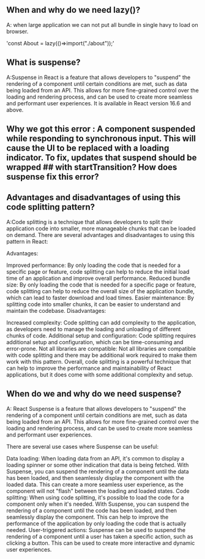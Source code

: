 ##  When and why do we need lazy()?
A: when large application we can not put all bundle in single havy to load on browser.

'const About = lazy(()=>import("./about"));' 
## What is suspense?
A:Suspense in React is a feature that allows developers to "suspend" the rendering of a component until certain conditions are met, such as data being loaded from an API. This allows for more fine-grained control over the loading and rendering process, and can be used to create more seamless and performant user experiences. It is available in React version 16.6 and above.
## Why we got this error : A component suspended while responding to synchronous input. This  will cause the UI to be replaced with a loading indicator. To fix, updates that suspend should be wrapped ## with startTransition? How does suspense fix this error?
## Advantages and disadvantages of using this code splitting pattern?
A:Code splitting is a technique that allows developers to split their application code into smaller, more manageable chunks that can be loaded on demand. There are several advantages and disadvantages to using this pattern in React:

Advantages:

Improved performance: By only loading the code that is needed for a specific page or feature, code splitting can help to reduce the initial load time of an application and improve overall performance.
Reduced bundle size: By only loading the code that is needed for a specific page or feature, code splitting can help to reduce the overall size of the application bundle, which can lead to faster download and load times.
Easier maintenance: By splitting code into smaller chunks, it can be easier to understand and maintain the codebase.
Disadvantages:

Increased complexity: Code splitting can add complexity to the application, as developers need to manage the loading and unloading of different chunks of code.
Additional setup and configuration: Code splitting requires additional setup and configuration, which can be time-consuming and error-prone.
Not all libraries are compatible: Not all libraries are compatible with code splitting and there may be additional work required to make them work with this pattern.
Overall, code splitting is a powerful technique that can help to improve the performance and maintainability of React applications, but it does come with some additional complexity and setup.
## When do we and why do we need suspense?
A: React Suspense is a feature that allows developers to "suspend" the rendering of a component until certain conditions are met, such as data being loaded from an API. This allows for more fine-grained control over the loading and rendering process, and can be used to create more seamless and performant user experiences.

There are several use cases where Suspense can be useful:

Data loading: When loading data from an API, it's common to display a loading spinner or some other indication that data is being fetched. With Suspense, you can suspend the rendering of a component until the data has been loaded, and then seamlessly display the component with the loaded data. This can create a more seamless user experience, as the component will not "flash" between the loading and loaded states.
Code splitting: When using code splitting, it's possible to load the code for a component only when it's needed. With Suspense, you can suspend the rendering of a component until the code has been loaded, and then seamlessly display the component. This can help to improve the performance of the application by only loading the code that is actually needed.
User-triggered actions: Suspense can be used to suspend the rendering of a component until a user has taken a specific action, such as clicking a button. This can be used to create more interactive and dynamic user experiences.
